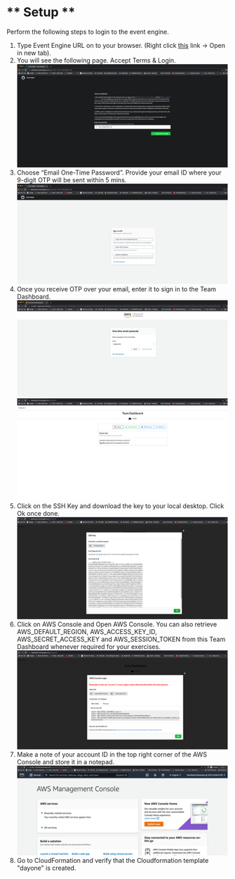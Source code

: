 # ** Setup **

Perform the following steps to login to the event engine.

1. Type Event Engine URL on to your browser. (Right click [this](https://dashboard.eventengine.run/login?hash=716b-100b636954-38) link -> Open in new tab).
2. You will see the following page. Accept Terms & Login.
![Setup - 1](images/setup-1.png)
3. Choose “Email One-Time Password”. Provide your email ID where your 9-digit OTP will be sent within 5 mins.
![Setup - 2](images/setup-2.png)
4. Once you receive OTP over your email, enter it to sign in to the Team Dashboard.
![Setup - 3](images/setup-3.png)
![Setup - 4](images/setup-4.png)
5. Click on the SSH Key and download the key to your local desktop. Click Ok once done.
![Setup - 5](images/setup-5.png)
6. Click on AWS Console and Open AWS Console. You can also retrieve AWS_DEFAULT_REGION, AWS_ACCESS_KEY_ID, AWS_SECRET_ACCESS_KEY and AWS_SESSION_TOKEN from this Team Dashboard whenever required for your exercises.
![Setup - 6](images/setup-6.png)
7. Make a note of your account ID in the top right corner of the AWS Console and store it in a notepad.
![Setup - 7](images/setup-7.png)
8. Go to CloudFormation and verify that the Cloudformation template "dayone" is created.
